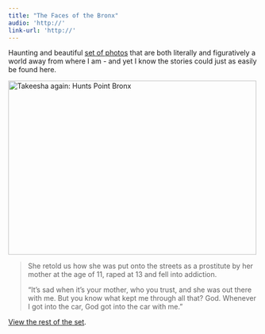 ```yaml
---
title: "The Faces of the Bronx"
audio: 'http://'
link-url: 'http://'
---
```

<p>Haunting and beautiful <a href="http://www.flickr.com/photos/arnade/sets/72157625731753346/">set of photos</a> that are both literally and figuratively a world away from where I am - and yet I know the stories could just as easily be found here.</p>
<p><a href="http://www.flickr.com/photos/arnade/6839491116/" title="Takeesha again: Hunts Point Bronx by Chris Arnade, on Flickr"><img src="http://farm8.staticflickr.com/7041/6839491116_9a350df924.jpg" width="500" height="351" alt="Takeesha again: Hunts Point Bronx" class="aligncenter"></a></p>
<blockquote><p>
  She retold us how she was put onto the streets as a prostitute by her mother at the age of 11, raped at 13 and fell into addiction.</p>
<p>  “It’s sad when it’s your mother, who you trust, and she was out there with me. But you know what kept me through all that? God. Whenever I got into the car, God got into the car with me.”
</p></blockquote>
<p><a href="http://www.flickr.com/photos/arnade/sets/72157625731753346/">View the rest of the set</a>.</p>
